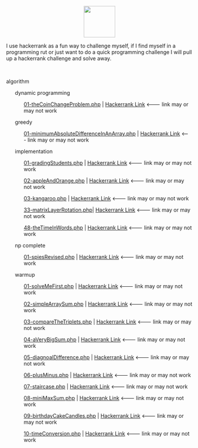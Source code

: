 
<p align="center">
	<a href="https://www.hackerrank.com/rshaghoulian">
    	<img height=85 src="https://d3keuzeb2crhkn.cloudfront.net/hackerrank/assets/styleguide/logo_wordmark-f5c5eb61ab0a154c3ed9eda24d0b9e31.svg">
</a></p>

<p>I use hackerrank as a fun way to challenge myself, if I find myself in a programming rut or just want to do a quick programming challenge I will pull up a hackerrank challenge and solve away.</p>

<br>

<div class="container">
	<p class ="bold">algorithm</p>
	<ul>
		<p class ="bold">dynamic programming</p>
		<ul>
			<p>
				<a href ="algorithms/dynamic programming/01-theCoinChangeProblem.php">01-theCoinChangeProblem.php</a> | 
				<a href = "https://www.hackerrank.com/challenges/the-coin-change-problem/problem" target="_blank">Hackerrank Link</a> 
				<span>	<--- link may or may not work</span>
			</p>
		</ul>
		<p class ="bold">greedy</p>
		<ul>
			<p>
				<a href ="algorithms/greedy/01-minimumAbsoluteDifferenceInAnArray.php">01-minimumAbsoluteDifferenceInAnArray.php</a> | 
				<a href = "https://www.hackerrank.com/challenges/minimum-absolute-difference-in-an-array/problem" target="_blank">Hackerrank Link</a> 
				<span><--- link may or may not work</span>
			</p>
		</ul>
		<p class ="bold">implementation</p>
		<ul>
			<p>
				<a href ="algorithms/implementation/01-gradingStudents.php">01-gradingStudents.php</a> | 
				<a href = "https://www.hackerrank.com/challenges/grading-students/problem" target="_blank">Hackerrank Link</a> 
				<span><--- link may or may not work</span>
			</p>
			<p>
				<a href ="algorithms/implementation/02-appleAndOrange.php">02-appleAndOrange.php</a> | 
				<a href = "https://www.hackerrank.com/challenges/apple-and-orange/problem" target="_blank">Hackerrank Link</a> 
				<span><--- link may or may not work</span>
			</p>
			<p>
				<a href ="algorithms/implementation/03-kangaroo.php">03-kangaroo.php</a> | 
				<a href = "https://www.hackerrank.com/challenges/kangaroo/problem" target="_blank">Hackerrank Link</a> 
				<span><--- link may or may not work</span>
			</p>
			<p>
				<a href ="algorithms/implementation/33-matrixLayerRotation.php">33-matrixLayerRotation.php</a>| 
				<a href = "https://www.hackerrank.com/challenges/matrix-layer-rotation/problem" target="_blank">Hackerrank Link</a> 
				<span><--- link may or may not work</span>
			</p>
			<p>
				<a href ="algorithms/implementation/48-theTimeInWords.php">48-theTimeInWords.php</a> | 
				<a href = "https://www.hackerrank.com/challenges/the-time-in-words/problem" target="_blank">Hackerrank Link</a> 
				<span><--- link may or may not work</span>
			</p>
		</ul>
		<p class ="bold">np complete</p>
		<ul>
			<p>
				<a href ="algorithms/np complete/01-spiesRevised.php">01-spiesRevised.php</a> | 
				<a href = "https://www.hackerrank.com/challenges/spies-revised/problem" target="_blank">Hackerrank Link</a> 
				<span><--- link may or may not work</span>
			</p>
		</ul>
		<p class ="bold">warmup</p>
		<ul>
			<p>
				<a href ="algorithms/warmup/01-solveMeFirst.php">01-solveMeFirst.php</a> | 
				<a href = "https://www.hackerrank.com/challenges/solve-me-first/problem" target="_blank">Hackerrank Link</a> 
				<span><--- link may or may not work</span>
			</p>
			<p>
				<a href ="algorithms/warmup/02-simpleArraySum.php">02-simpleArraySum.php</a> | 
				<a href = "https://www.hackerrank.com/challenges/simple-array-sum/problem" target="_blank">Hackerrank Link</a> 
				<span><--- link may or may not work</span>
			</p>
			<p>
				<a href ="algorithms/warmup/03-compareTheTriplets.php">03-compareTheTriplets.php</a> | 
				<a href = "https://www.hackerrank.com/challenges/compare-the-triplets/problem" target="_blank">Hackerrank Link</a> 
				<span><--- link may or may not work</span>
			</p>
			<p>
				<a href ="algorithms/warmup/04-aVeryBigSum.php">04-aVeryBigSum.php</a> | 
				<a href = "https://www.hackerrank.com/challenges/a-very-big-sum/problem" target="_blank">Hackerrank Link</a> 
				<span><--- link may or may not work</span>
			</p>
			<p>
				<a href ="algorithms/warmup/05-diagnoalDifference.php">05-diagnoalDifference.php</a> | 
				<a href = "https://www.hackerrank.com/challenges/diagnoal-difference/problem" target="_blank">Hackerrank Link</a> 
				<span><--- link may or may not work</span>
			</p>
			<p>
				<a href ="algorithms/warmup/06-plusMinus.php">06-plusMinus.php</a> | 
				<a href = "https://www.hackerrank.com/challenges/plus-minus/problem" target="_blank">Hackerrank Link</a> 
				<span><--- link may or may not work</span>
			</p>
			<p>
				<a href ="algorithms/warmup/07-staircase.php">07-staircase.php</a> | 
				<a href = "https://www.hackerrank.com/challenges/staircase/problem" target="_blank">Hackerrank Link</a> 
				<span><--- link may or may not work</span>
			</p>
			<p>
				<a href ="algorithms/warmup/08-miniMaxSum.php">08-miniMaxSum.php</a> | 
				<a href = "https://www.hackerrank.com/challenges/mini-max-sum/problem" target="_blank">Hackerrank Link</a> 
				<span><--- link may or may not work</span>
			</p>
			<p>
				<a href ="algorithms/warmup/09-birthdayCakeCandles.php">09-birthdayCakeCandles.php</a> | 
				<a href = "https://www.hackerrank.com/challenges/birthday-cake-candles/problem" target="_blank">Hackerrank Link</a> 
				<span><--- link may or may not work</span>
			</p>
			<p>
				<a href ="algorithms/warmup/10-timeConversion.php">10-timeConversion.php</a> | 
				<a href = "https://www.hackerrank.com/challenges/time-conversion/problem" target="_blank">Hackerrank Link</a> 
				<span><--- link may or may not work</span>
			</p>
		</ul>
	</ul>	
</div>